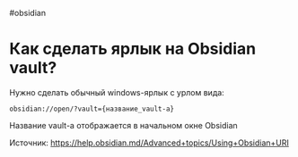 #obsidian 

# Как сделать ярлык на Obsidian vault?

Нужно сделать обычный windows-ярлык с урлом вида:

```
obsidian://open/?vault={название_vault-а}
```

Название vault-а отображается в начальном окне Obsidian

Источник: https://help.obsidian.md/Advanced+topics/Using+Obsidian+URI